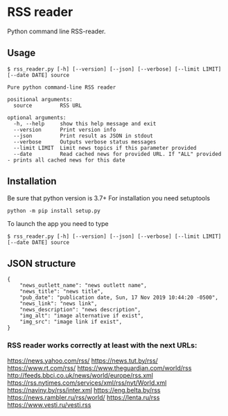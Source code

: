 # RSS reader
Python command line RSS-reader.

## Usage

```shell
$ rss_reader.py [-h] [--version] [--json] [--verbose] [--limit LIMIT] [--date DATE] source

Pure python command-line RSS reader

positional arguments:
  source         RSS URL

optional arguments:
  -h, --help     show this help message and exit
  --version      Print version info
  --json         Print result as JSON in stdout
  --verbose      Outputs verbose status messages
  --limit LIMIT  Limit news topics if this parameter provided
  --date         Read cached news for provided URL. If "ALL" provided - prints all cached news for this date

```

## Installation
Be sure that python version is 3.7+
For installation you need setuptools

```shell
python -m pip install setup.py
```

To launch the app you need to type
```shell
$ rss_reader.py [-h] [--version] [--json] [--verbose] [--limit LIMIT] [--date DATE] source
```


## JSON structure
```shell
{
    "news_outlett_name": "news outlett name",
    "news_title": "news title",
    "pub_date": "publication date, Sun, 17 Nov 2019 10:44:20 -0500",
    "news_link": "news link",
    "news_description": "news description",
    "img_alt": "image alternative if exist",
    "img_src": "image link if exist",
}
```

### RSS reader works correctly at least with the next URLs: 

https://news.yahoo.com/rss/
https://news.tut.by/rss/
https://www.rt.com/rss/
https://www.theguardian.com/world/rss
http://feeds.bbci.co.uk/news/world/europe/rss.xml
https://rss.nytimes.com/services/xml/rss/nyt/World.xml
https://naviny.by/rss/inter.xml
https://eng.belta.by/rss
https://news.rambler.ru/rss/world/
https://lenta.ru/rss
https://www.vesti.ru/vesti.rss
  
